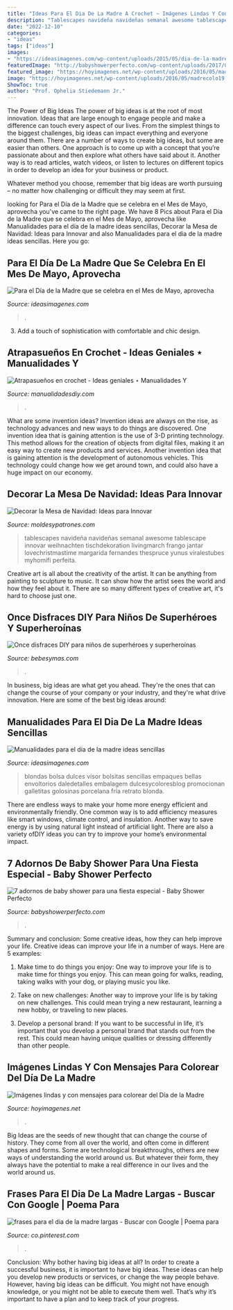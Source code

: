 ```yaml
---
title: "Ideas Para El Dia De La Madre A Crochet ~ Imágenes Lindas Y Con Mensajes Para Colorear Del Día De La Madre"
description: "Tablescapes navideña navideñas semanal awesome tablescape innovar weihnachten tischdekoration livingmarch frango jantar lovechristmastime margarida fernandes thespruce yunus viralestubes myhomifi perfeita"
date: "2022-12-10"
categories:
- "ideas"
tags: ["ideas"]
images:
- "https://ideasimagenes.com/wp-content/uploads/2015/05/dia-de-la-madre_003.jpg"
featuredImage: "http://babyshowerperfecto.com/wp-content/uploads/2017/05/f777807a24f1f3622c775fcdcc082728.jpg"
featured_image: "https://hoyimagenes.net/wp-content/uploads/2016/05/madrecolo19.jpg"
image: "https://hoyimagenes.net/wp-content/uploads/2016/05/madrecolo19.jpg"
ShowToc: true
author: "Prof. Ophelia Stiedemann Jr."
---
```



The Power of Big Ideas
The power of big ideas is at the root of most innovation. Ideas that are large enough to engage people and make a difference can touch every aspect of our lives. From the simplest things to the biggest challenges, big ideas can impact everything and everyone around them.
There are a number of ways to create big ideas, but some are easier than others. One approach is to come up with a concept that you’re passionate about and then explore what others have said about it. Another way is to read articles, watch videos, or listen to lectures on different topics in order to develop an idea for your business or product.

Whatever method you choose, remember that big ideas are worth pursuing – no matter how challenging or difficult they may seem at first.

	

		
looking for Para el Día de la Madre que se celebra en el Mes de Mayo, aprovecha you've came to the right page. We have 8 Pics about Para el Día de la Madre que se celebra en el Mes de Mayo, aprovecha like Manualidades para el dia de la madre ideas sencillas, Decorar la Mesa de Navidad: Ideas para Innovar and also Manualidades para el dia de la madre ideas sencillas. Here you go:
		
    
## Para El Día De La Madre Que Se Celebra En El Mes De Mayo, Aprovecha

<img loading=lazy src="https://ideasimagenes.com/wp-content/uploads/2015/05/dia-de-la-madre_003.jpg" onerror="this.onerror=null;this.src='https://tse1.mm.bing.net/th?id=OIP.miSQsUpm_0PuEix9iMfSHQAAAA&amp;pid=15.1';" alt="Para el Día de la Madre que se celebra en el Mes de Mayo, aprovecha">

_Source: ideasimagenes.com_

>. 

	

3. Add a touch of sophistication with comfortable and chic design.

    
## Atrapasueños En Crochet - Ideas Geniales ⋆ Manualidades Y

<img loading=lazy src="https://www.manualidadesdiy.com/wp-content/uploads/2016/06/dreamcatcher-9.jpg" onerror="this.onerror=null;this.src='https://tse1.mm.bing.net/th?id=OIP.8Uk3Uo4Ze2VAlXYliCrNsQHaKF&amp;pid=15.1';" alt="Atrapasueños en crochet - Ideas geniales ⋆ Manualidades Y">

_Source: manualidadesdiy.com_

>. 

	

What are some invention ideas?
Invention ideas are always on the rise, as technology advances and new ways to do things are discovered. One invention idea that is gaining attention is the use of 3-D printing technology. This method allows for the creation of objects from digital files, making it an easy way to create new products and services. Another invention idea that is gaining attention is the development of autonomous vehicles. This technology could change how we get around town, and could also have a huge impact on our economy.

    
## Decorar La Mesa De Navidad: Ideas Para Innovar

<img loading=lazy src="https://moldesypatrones.com/wp-content/uploads/decorar-mesa-navidad-3-2.jpg" onerror="this.onerror=null;this.src='https://tse4.mm.bing.net/th?id=OIP._rPyGFV6Htr5m53GZF_H1QHaLH&amp;pid=15.1';" alt="Decorar la Mesa de Navidad: Ideas para Innovar">

_Source: moldesypatrones.com_

>tablescapes navideña navideñas semanal awesome tablescape innovar weihnachten tischdekoration livingmarch frango jantar lovechristmastime margarida fernandes thespruce yunus viralestubes myhomifi perfeita. 

	

Creative art is all about the creativity of the artist. It can be anything from painting to sculpture to music. It can show how the artist sees the world and how they feel about it. There are so many different types of creative art, it's hard to choose just one.

    
## Once Disfraces DIY Para Niños De Superhéroes Y Superheroínas

<img loading=lazy src="http://i.blogs.es/f8e5ab/batgirl/original.jpg" onerror="this.onerror=null;this.src='https://tse3.mm.bing.net/th?id=OIP.UnJd6f7D8oQBtRel4w-YpQHaE7&amp;pid=15.1';" alt="Once disfraces DIY para niños de superhéroes y superheroínas">

_Source: bebesymas.com_

>. 

	

In business, big ideas are what get you ahead. They're the ones that can change the course of your company or your industry, and they're what drive innovation. Here are some of the best big ideas around:

    
## Manualidades Para El Dia De La Madre Ideas Sencillas

<img loading=lazy src="https://ideasimagenes.com/wp-content/uploads/2016/09/8b817c0289224aba22bbbc2840eccd51.jpg" onerror="this.onerror=null;this.src='https://tse3.mm.bing.net/th?id=OIP.i4F8AokiSroiu7woQOzNUQHaJ4&amp;pid=15.1';" alt="Manualidades para el dia de la madre ideas sencillas">

_Source: ideasimagenes.com_

>blondas bolsa dulces visor bolsitas sencillas empaques bellas envoltorios daledetalles embalagem dulcesycoloresblog promocionan galletitas golosinas porcelana fría retrato blonda. 

	

There are endless ways to make your home more energy efficient and environmentally friendly. One common way is to add efficiency measures like smart windows, climate control, and insulation. Another way to save energy is by using natural light instead of artificial light. There are also a variety ofDIY ideas you can try to improve your home’s environmental impact.

    
## 7 Adornos De Baby Shower Para Una Fiesta Especial - Baby Shower Perfecto

<img loading=lazy src="http://babyshowerperfecto.com/wp-content/uploads/2017/05/f777807a24f1f3622c775fcdcc082728.jpg" onerror="this.onerror=null;this.src='https://tse2.mm.bing.net/th?id=OIP.nsNbTQqBleckYQ26hEDaNQHaLG&amp;pid=15.1';" alt="7 adornos de baby shower para una fiesta especial - Baby Shower Perfecto">

_Source: babyshowerperfecto.com_

>. 

	

Summary and conclusion: Some creative ideas, how they can help improve your life.
Creative ideas can improve your life in a number of ways. Here are 5 examples:
1. Make time to do things you enjoy: One way to improve your life is to make time for things you enjoy. This can mean going for walks, reading, taking walks with your dog, or playing music you like.

2. Take on new challenges: Another way to improve your life is by taking on new challenges. This could mean trying a new restaurant, learning a new hobby, or traveling to new places.

3. Develop a personal brand: If you want to be successful in life, it’s important that you develop a personal brand that stands out from the rest. This could mean having unique qualities or dressing differently than other people.


    
## Imágenes Lindas Y Con Mensajes Para Colorear Del Día De La Madre

<img loading=lazy src="https://hoyimagenes.net/wp-content/uploads/2016/05/madrecolo19.jpg" onerror="this.onerror=null;this.src='https://tse4.mm.bing.net/th?id=OIP.oMrA6fZkkd-eGXJsuo3wvQAAAA&amp;pid=15.1';" alt="Imágenes lindas y con mensajes para colorear del Día de la Madre">

_Source: hoyimagenes.net_

>. 

	

Big Ideas are the seeds of new thought that can change the course of history. They come from all over the world, and often come in different shapes and forms. Some are technological breakthroughs, others are new ways of understanding the world around us. But whatever their form, they always have the potential to make a real difference in our lives and the world around us.

    
## Frases Para El Dia De La Madre Largas - Buscar Con Google | Poema Para

<img loading=lazy src="https://i.pinimg.com/736x/87/07/cb/8707cbf24a4264aa8aee7e24425ba6dd.jpg" onerror="this.onerror=null;this.src='https://tse2.mm.bing.net/th?id=OIP.QXSMYM9yW-gCyagR5WmTuQHaL2&amp;pid=15.1';" alt="frases para el dia de la madre largas - Buscar con Google | Poema para">

_Source: co.pinterest.com_

>. 

	

Conclusion: Why bother having big ideas at all?
In order to create a successful business, it is important to have big ideas. These ideas can help you develop new products or services, or change the way people behave. However, having big ideas can be difficult. You might not have enough knowledge, or you might not be able to execute them well. That’s why it’s important to have a plan and to keep track of your progress.

